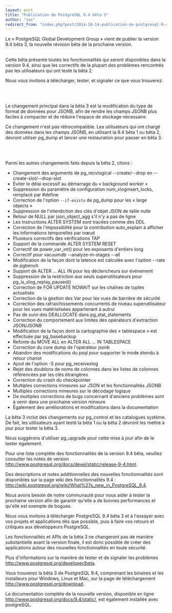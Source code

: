 ```yaml
---
layout: post
title: "Publication de PostgreSQL 9.4 bêta 3"
author: "sas"
redirect_from: "index.php?post/2014-10-14-publication-de-postgresql-9-4-beta-3 "
---
```




<p>Le «&nbsp;PostgreSQL Global Development Group&nbsp;» vient de publier la version 9.4 bêta 3, la nouvelle révision bêta de la prochaine version.

<br />

<br />

Cette bêta présente toutes les fonctionnalités qui seront disponibles dans la version 9.4, ainsi que les correctifs de la plupart des problèmes rencontrés pas les utilisateurs qui ont testé la bêta 2.

Nous vous invitons à télécharger, tester, et signaler ce que vous trouverez.

<br />

<br />

Le changement principal dans la bêta 3 est la modification du type de format de données pour JSONB, afin de rendre les champs JSONB plus faciles à compacter et de réduire l'espace de stockage nécessaire.

Ce changement n'est pas rétrocompatible. Les utilisateurs qui ont chargé des données dans les champs JSONB, en utilisant la 9.4 bêta 1 ou bêta 2, devront utiliser pg_dump et lancer une restauration pour passer en bêta 3.

<br />

<br />

Parmi les autres changements faits depuis la bêta 2, citons&nbsp;:</p>

<ul>

<li>Changement des arguments de pg_recvlogical --create/--drop en --create-slot/--drop-slot</li>

<li>Éviter le délai excessif au démarrage du «&nbsp;background worker&nbsp;»</li>

<li>Suppression du paramètre de configuration num_xloginsert_locks, remplacé par #define</li>

<li>Correction de l'option <code>--if-exists</code> de pg_dump pour les «&nbsp;large objects&nbsp;»</li>

<li>Suppression de l'interdiction des clés d'objet JSON de taille nulle</li>

<li>Retour de NULL par json_object_agg s'il n'y a pas de ligne</li>

<li>Les instructions ALTER SYSTEM sont tracées comme des DDL</li>

<li>Correction de l'impossibilité pour la contribution auto_explain à afficher les informations temporelles par nœud</li>

<li>Plusieurs correctifs des vérifications TAP</li>

<li>Support de la commande ALTER SYSTEM RESET</li>

<li>Correctif de power_var_int() pour les exposants d'entiers long</li>

<li>Correctif pour vacuumdb --analyze-in-stages --all</li>

<li>Modification de la façon dont la latence est calculée avec l'option --rate de pgbench</li>

<li>Support de ALTER ... ALL IN pour les déclencheurs sur événement</li>

<li>Suppression de la restriction aux seuls superutilisateurs pour pg_is_xlog_replay_paused()</li>

<li>Correction de FOR UPDATE NOWAIT sur les chaînes de tuples actualisés</li>

<li>Correction de la gestion des Var pour les vues de barrière de sécurité</li>

<li>Correction des rafraichissements concurrents de niveau superutilisateur pour les vues matérialisées appartenant à autrui</li>

<li>Pas de suivi des DEALLOCATE dans pg_stat_statements</li>

<li>Correction du comportement aux limites des opérateurs d'extraction JSON/JSONB</li>

<li>Modification de la façon dont la cartographie des «&nbsp;tablespace&nbsp;» est effectuée par pg_basebackup</li>

<li>Refonte du MOVE ALL en ALTER ALL ... IN TABLESPACE</li>

<li>Correction du core dump de l'opérateur jsonb </li>

<li>Abandon des modifications du psql pour supporter le mode étendu à retour chariot</li>

<li>Ajout de l'option -S pour pg_receivexlog</li>

<li>Rejet des doublons de noms de colonnes dans les listes de colonnes référencées par les clés étrangères</li>

<li>Correction du crash du checkpointer</li>

<li>Multiples corrections mineures sur JSON et les fonctionnalités JSONB</li>

<li>Multiples corrections mineures sur le décodage logique</li>

<li>De multiples corrections de bugs concernant d'anciens problèmes sont à venir dans une prochaine version mineure</li>

<li>Également des améliorations et  modifications dans la documentation</li>

</ul>

<p>La bêta 3 inclut des changements sur pg_control et les catalogues système. De fait, les utilisateurs ayant testé la bêta 1 ou la bêta 2 devront les mettre à jour pour tester la bêta 3.

Nous suggérons d'utiliser pg_upgrade pour cette mise à jour afin de le tester également.</p>

<p>Pour une liste complète des fonctionnalités de la version 9.4 bêta, veuillez consulter les notes de version <a href="http://www.postgresql.org/docs/devel/static/release-9-4.html" hreflang="en">http://www.postgresql.org/docs/devel/static/release-9-4.html</a>.</p>

<p>Des descriptions et notes additionnelles des nouvelles fonctionnalités sont disponibles sur la page wiki des fonctionnalités 9.4&nbsp;: <br /><a href="http://wiki.postgresql.org/wiki/What%27s_new_in_PostgreSQL_9.4" hreflang="en">http://wiki.postgresql.org/wiki/What%27s_new_in_PostgreSQL_9.4</a>.</p>

<p>Nous avons besoin de notre communauté pour nous aider à tester la prochaine version afin de garantir qu'elle a de bonnes performances et qu'elle est exempte de bogues.</p>

<p>Nous vous invitons à télécharger PostgreSQL 9.4 bêta 3 et à l'essayer avec vos projets et applications dès que possible, puis à faire vos retours et critiques aux développeurs PostgreSQL.</p>

<p>Les fonctionnalités et APIs de la bêta 3 ne changeront pas de manière substantielle avant la version finale, il est donc possible de créer des applications autour des nouvelles fonctionnalités en toute sécurité.</p>

<p>Plus d'informations sur la manière de tester et de signaler les problèmes <a href="http://www.postgresql.org/developer/beta" hreflang="en">http://www.postgresql.org/developer/beta</a>.</p>

<p>Vous trouverez la bêta 3 de PostgreSQL 9.4, comprenant les binaires et les installeurs pour Windows, Linux et Mac, sur la page de téléchargement <a href="http://www.postgresql.org/download" hreflang="en">http://www.postgresql.org/download</a>.</p>

<p>La documentation complète de la nouvelle version, disponible en ligne <a href="http://www.postgresql.org/docs/9.4/static/" hreflang="en">http://www.postgresql.org/docs/9.4/static/</a>,  est également installée avec postgreSQL.</p>